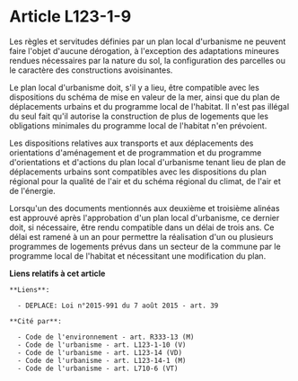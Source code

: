# Article L123-1-9

Les règles et servitudes définies par un plan local d'urbanisme ne peuvent faire l'objet d'aucune dérogation, à l'exception
des adaptations mineures rendues nécessaires par la nature du sol, la configuration des parcelles ou le caractère des
constructions avoisinantes. 

Le plan local d'urbanisme doit, s'il y a lieu, être compatible avec les dispositions du schéma de mise en valeur de la mer,
ainsi que du plan de déplacements urbains et du programme local de l'habitat. Il n'est pas illégal du seul fait qu'il
autorise la construction de plus de logements que les obligations minimales du programme local de l'habitat n'en prévoient. 

Les dispositions relatives aux transports et aux déplacements des orientations d'aménagement et de programmation et du
programme d'orientations et d'actions du plan local d'urbanisme tenant lieu de plan de déplacements urbains sont compatibles
avec les dispositions du plan régional pour la qualité de l'air et du schéma régional du climat, de l'air et de l'énergie. 

Lorsqu'un  des documents mentionnés aux deuxième et troisième alinéas est approuvé après l'approbation d'un plan local
d'urbanisme, ce dernier doit, si nécessaire, être rendu compatible dans un délai de trois ans. Ce délai est ramené à un an
pour permettre la réalisation d'un ou plusieurs programmes de logements prévus dans un secteur de la commune par le programme
local de l'habitat et nécessitant une modification du plan.

**Liens relatifs à cet article**

	**Liens**:

	  - DEPLACE: Loi n°2015-991 du 7 août 2015 - art. 39

	**Cité par**:

	  - Code de l'environnement - art. R333-13 (M)
	  - Code de l'urbanisme - art. L123-1-10 (V)
	  - Code de l'urbanisme - art. L123-14 (VD)
	  - Code de l'urbanisme - art. L123-14-1 (M)
	  - Code de l'urbanisme - art. L710-6 (VT)
